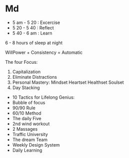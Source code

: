 # Md

- 5 am - 5 20 : Excercise
- 5 20 - 5 40 : Reflect
- 5 40 - 6 am :  Learn

6 - 8 hours of sleep at night

WillPower + Consistency =  Automatic

The four Focus:

1. Capitalization
2. Eliminate Distractions
3. Personal Mastery:
  Mindset
  Heartset
  Healthset
  Soulset
4. Day Stacking

- 10 Tactics for Lifelong Genius:
- Bubble of focus
- 90/90 Rule
- 60/10 Method
- The daily Five
- 2nd wind workout
- 2 Massages
- Traffic University
- The dream Team
- Weekly Design System
- Daily Learning

